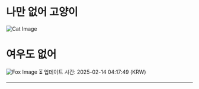 
# 나만 없어 고양이

![Cat Image](https://cdn2.thecatapi.com/images/dmi.jpg)

# 여우도 없어
![Fox Image](https://randomfox.ca/images/95.jpg)
⏳ 업데이트 시간: 2025-02-14 04:17:49 (KRW)

---
